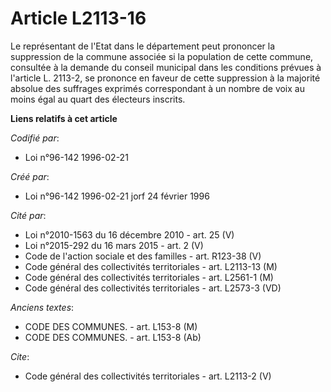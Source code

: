 # Article L2113-16

Le représentant de l'Etat dans le département peut prononcer la suppression de la commune associée si la population de cette
commune, consultée à la demande du conseil municipal dans les conditions prévues à l'article L. 2113-2, se prononce en faveur
de cette suppression à la majorité absolue des suffrages exprimés correspondant à un nombre de voix au moins égal au quart
des électeurs inscrits.

**Liens relatifs à cet article**

_Codifié par_:

  - Loi n°96-142 1996-02-21

_Créé par_:

  - Loi n°96-142 1996-02-21 jorf 24 février 1996

_Cité par_:

  - Loi n°2010-1563 du 16 décembre 2010 - art. 25 (V)
  - Loi n°2015-292 du 16 mars 2015 - art. 2 (V)
  - Code de l'action sociale et des familles - art. R123-38 (V)
  - Code général des collectivités territoriales - art. L2113-13 (M)
  - Code général des collectivités territoriales - art. L2561-1 (M)
  - Code général des collectivités territoriales - art. L2573-3 (VD)

_Anciens textes_:

  - CODE DES COMMUNES. - art. L153-8 (M)
  - CODE DES COMMUNES. - art. L153-8 (Ab)

_Cite_:

  - Code général des collectivités territoriales - art. L2113-2 (V)
